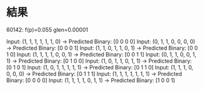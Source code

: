 # 結果
60142:  f(p)=0.055 glen=0.00001

Input: (1, 1, 1, 1, 1, 1, 0) -> Predicted Binary: [0 0 0 0]
Input: (0, 1, 1, 0, 0, 0, 0) -> Predicted Binary: [0 0 0 1]
Input: (1, 1, 0, 1, 1, 0, 1) -> Predicted Binary: [0 0 1 0]
Input: (1, 1, 1, 1, 0, 0, 1) -> Predicted Binary: [0 0 1 1]
Input: (0, 1, 1, 0, 0, 1, 1) -> Predicted Binary: [0 1 0 0]
Input: (1, 0, 1, 1, 0, 1, 1) -> Predicted Binary: [0 1 0 1]
Input: (1, 0, 1, 1, 1, 1, 1) -> Predicted Binary: [0 1 1 0]
Input: (1, 1, 1, 0, 0, 0, 0) -> Predicted Binary: [0 1 1 1]
Input: (1, 1, 1, 1, 1, 1, 1) -> Predicted Binary: [0 0 0 0]
Input: (1, 1, 1, 1, 0, 1, 1) -> Predicted Binary: [1 0 0 1]
